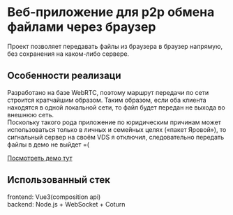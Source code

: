 # Веб-приложение для p2p обмена файлами через браузер
Проект позволяет передавать файлы из браузера в браузер напрямую, без сохранения на каком-либо сервере. 
## Особенности реализаци
Разработано на базе WebRTC, поэтому маршрут передачи по сети строится кратчайшим образом. Таким образом, если оба клиента находятся в одной локальной сети, то файл будет передан не выхода во внешнюю сеть.\
Поскольку такого рода приложение по юридическим причинам может использоваться только в личных и семейных целях («пакет Яровой»), то сигнальный сервер на своём VDS я отключил, следовательно передать файлы в демо не выйдет =( 

[Посмотреть демо тут](https://novemberdi.github.io/clientSend)

## Использованный стек
frontend: Vue3(composition api)\
backend: Node.js + WebSocket + Coturn


